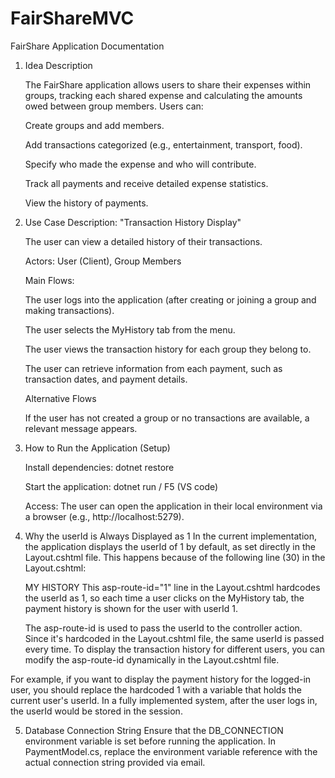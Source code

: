 # FairShareMVC

FairShare Application Documentation

1. Idea Description

   The FairShare application allows users to share their expenses within groups, tracking each shared       expense and calculating the amounts owed between group members. Users can:

   Create groups and add members.

   Add transactions categorized (e.g., entertainment, transport, food).

   Specify who made the expense and who will contribute.

   Track all payments and receive detailed expense statistics.

   View the history of payments.

2. Use Case Description: "Transaction History Display"

   The user can view a detailed history of their transactions.
   
   Actors: User (Client), Group Members
   
   Main Flows:
   
      The user logs into the application (after creating or joining a group and making transactions).
      
      The user selects the MyHistory tab from the menu.
      
      The user views the transaction history for each group they belong to.
      
      The user can retrieve information from each payment, such as transaction dates, and payment details.
      
   Alternative Flows
   
      If the user has not created a group or no transactions are available, a relevant message appears.

3. How to Run the Application (Setup) 
   
   Install dependencies:   dotnet restore
   
   Start the application:  dotnet run / F5 (VS code)
   
   Access: The user can open the application in their local environment via a browser (e.g.,       http://localhost:5279).

4. Why the userId is Always Displayed as 1
   In the current implementation, the application displays the userId of 1 by default, as set directly in the Layout.cshtml file. This happens because of the following line (30) in the 
   Layout.cshtml:
   
      <a class="nav-link text-white" asp-area="" asp-controller="History" asp-action="UserHistory" asp-route-id="1">MY HISTORY</a>
   This asp-route-id="1" line in the Layout.cshtml hardcodes the userId as 1, so each time a user clicks on the MyHistory tab, the payment history is shown for the user with userId 1.
   
   The asp-route-id is used to pass the userId to the controller action. Since it's hardcoded in the Layout.cshtml file, the same userId is passed every time.
   To display the transaction history for different users, you can modify the asp-route-id dynamically in the Layout.cshtml file.

For example, if you want to display the payment history for the logged-in user, you should replace the hardcoded 1 with a variable that holds the current user's userId.
In a fully implemented system, after the user logs in, the userId would be stored in the session. 

5. Database Connection String
   Ensure that the DB_CONNECTION environment variable is set before running the application. In PaymentModel.cs, replace the environment variable reference with the actual connection string provided via email.
